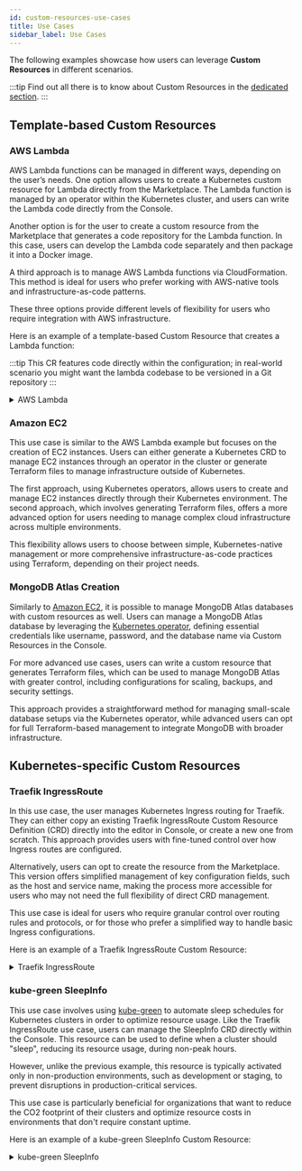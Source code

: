 ```yaml
---
id: custom-resources-use-cases
title: Use Cases
sidebar_label: Use Cases
---
```


The following examples showcase how users can leverage **Custom Resources** in different scenarios.

:::tip
Find out all there is to know about Custom Resources in the [dedicated section](/console/design-your-projects/custom-resources/custom-resources.md).
:::

## Template-based Custom Resources

### AWS Lambda

AWS Lambda functions can be managed in different ways, depending on the user’s needs. One option allows users to create a Kubernetes custom resource for Lambda directly from the Marketplace.
The Lambda function is managed by an operator within the Kubernetes cluster, and users can write the Lambda code directly from the Console.

Another option is for the user to create a custom resource from the Marketplace that generates a code repository for the Lambda function.
In this case, users can develop the Lambda code separately and then package it into a Docker image.

A third approach is to manage AWS Lambda functions via CloudFormation. This method is ideal for users who prefer working with AWS-native tools and infrastructure-as-code patterns.

These three options provide different levels of flexibility for users who require integration with AWS infrastructure.

Here is an example of a template-based Custom Resource that creates a Lambda function:

:::tip
This CR features code directly within the configuration; in real-world scenario you might want the lambda codebase
to be versioned in a Git repository
:::

<details>
<summary>AWS Lambda</summary>
<p>

```yaml
name: my-lambda-function
meta:
    kind: LambdaTemplateGenerator
    apiVersion: custom-generator.console.mia-platform.eu/v1
spec:
    targetRuntime: nodejs20.x
    zipCode: 'exports.handler = async (event) => ({ statusCode: 200, body: JSON.stringify("Hello from Lambda!") })'
    memorySize: 1024
    timeout: 60
    id: MyFunction
generator:
    type: template
    configurationBaseFolder: aws-cloudformation
    templates:
    - name: lambda
        template: |
        AWSTemplateFormatVersion: '2010-09-09'
        Resources:
            Fn%spec.id%:
            Type: AWS::Lambda::Function
            Properties:
                %#spec.role%
                Role: %spec.role%
                %/spec.role%
                %^spec.role%
                Role: arn:aws:iam::694348909644:role/lambda-role
                %/spec.role%
                FunctionName: %metadata.name%
                Handler: index.handler
                Runtime: %spec.targetRuntime%
                Code:
                %#spec.zipCode%
                ZipFile: |
                    %spec.zipCode%
                %/spec.zipCode%
                %#spec.s3Code%
                S3Bucket: %spec.s3Code.bucketName%
                S3Key: %metadata.name%.zip
                %/spec.s3Code%
                MemorySize: %spec.memorySize%
                Timeout: %spec.timeout%
            FunctionUrl%spec.id%:
            Type: AWS::Lambda::Url
            Properties:
                TargetFunctionArn: !Ref Fn%spec.id%
                AuthType: NONE
        Outputs:
            PublicUrl:
            Value: !GetAtt FunctionUrl%spec.id%.FunctionUrl
            Description: The public URL to access the Lambda function
```

</p>
</details>

### Amazon EC2

This use case is similar to the AWS Lambda example but focuses on the creation of EC2 instances.
Users can either generate a Kubernetes CRD to manage EC2 instances through an operator in the cluster or generate Terraform files to manage infrastructure outside of Kubernetes.

The first approach, using Kubernetes operators, allows users to create and manage EC2 instances directly through their Kubernetes environment.
The second approach, which involves generating Terraform files, offers a more advanced option for users needing to manage complex cloud infrastructure across multiple environments.

This flexibility allows users to choose between simple, Kubernetes-native management or more comprehensive infrastructure-as-code practices using Terraform, depending on their project needs.

### MongoDB Atlas Creation

Similarly to [Amazon EC2](#amazon-ec2), it is possible to manage MongoDB Atlas databases with custom resources as well.
Users can manage a MongoDB Atlas database by leveraging the [Kubernetes operator](https://www.mongodb.com/products/integrations/kubernetes/atlas-kubernetes-operator),
defining essential credentials like username, password, and the database name via Custom Resources in the Console.

For more advanced use cases, users can write a custom resource that generates Terraform files,
which can be used to manage MongoDB Atlas with greater control, including configurations for scaling, backups, and security settings.

This approach provides a straightforward method for managing small-scale database setups via the Kubernetes operator,
while advanced users can opt for full Terraform-based management to integrate MongoDB with broader infrastructure.

## Kubernetes-specific Custom Resources

### Traefik IngressRoute

In this use case, the user manages Kubernetes Ingress routing for Traefik. They can either copy an existing Traefik IngressRoute Custom Resource Definition (CRD) directly into the editor in Console, or create a new one from scratch. This approach provides users with fine-tuned control over how Ingress routes are configured.

Alternatively, users can opt to create the resource from the Marketplace. This version offers simplified management of key configuration fields, such as the host and service name, making the process more accessible for users who may not need the full flexibility of direct CRD management.

This use case is ideal for users who require granular control over routing rules and protocols, or for those who prefer a simplified way to handle basic Ingress configurations.

Here is an example of a Traefik IngressRoute Custom Resource:

<details>
<summary>Traefik IngressRoute</summary>
<p>

```yaml
name: traefik-ingressroute
  meta:
    apiVersion: traefik.io/v1alpha1
    kind: IngressRoute
  labels:
    - name: app.kubernetes.io/instance
      value: ingress-controller
  spec:
    entryPoints:
      - websecure
    routes:
      - match: Host(`{{PROJECT_HOST}}`)
        kind: Rule
        services:
        - name: api-gateway
          port: 8080
```

</p>
</details>

### kube-green SleepInfo

This use case involves using [kube-green](https://kube-green.dev/) to automate sleep schedules for Kubernetes clusters in order to optimize resource usage. Like the Traefik IngressRoute use case, users can manage the SleepInfo CRD directly within the Console. This resource can be used to define when a cluster should "sleep", reducing its resource usage, during non-peak hours.

However, unlike the previous example, this resource is typically activated only in non-production environments, such as development or staging, to prevent disruptions in production-critical services.

This use case is particularly beneficial for organizations that want to reduce the CO2 footprint of their clusters and optimize resource costs in environments that don't require constant uptime.

Here is an example of a kube-green SleepInfo Custom Resource:

<details>
<summary>kube-green SleepInfo</summary>
<p>

```yaml
name: sleepInfo
meta:
    apiVersion: kube-green.com/v1alpha1
    kind: SleepInfo
spec:
    sleepAt: "20:00"
    timeZone: Europe/Rome
    weekdays: "1-5"
```

</p>
</details>

